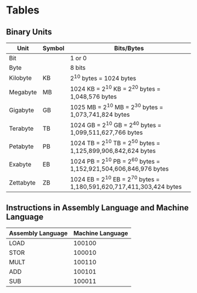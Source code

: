 # Tables

## Binary Units
| Unit      | Symbol | Bits/Bytes                                                                               |
|-----------|--------|------------------------------------------------------------------------------------------|
| Bit       |        | 1 or 0                                                                                   |
| Byte      |        | 8 bits                                                                                   |
| Kilobyte  | KB     | 2<sup>10</sup> bytes = 1024 bytes                                                        |
| Megabyte  | MB     | 1024 KB = 2<sup>10</sup> KB = 2<sup>20</sup> bytes = 1,048,576 bytes                     |
| Gigabyte  | GB     | 1025 MB = 2<sup>10</sup> MB = 2<sup>30</sup> bytes = 1,073,741,824 bytes                 |
| Terabyte  | TB     | 1024 GB = 2<sup>10</sup> GB = 2<sup>40</sup> bytes = 1,099,511,627,766 bytes             |
| Petabyte  | PB     | 1024 TB = 2<sup>10</sup> TB = 2<sup>50</sup> bytes = 1,125,899,906,842,624 bytes         |
| Exabyte   | EB     | 1024 PB = 2<sup>10</sup> PB = 2<sup>60</sup> bytes = 1,152,921,504,606,846,976 bytes     |
| Zettabyte | ZB     | 1024 EB = 2<sup>10</sup> EB = 2<sup>70</sup> bytes = 1,180,591,620,717,411,303,424 bytes |


## Instructions in Assembly Language and Machine Language
| Assembly Language | Machine Language |
|-------------------|------------------|
| LOAD              | 100100           |
| STOR              | 100010           |
| MULT              | 100110           |
| ADD               | 100101           |
| SUB               | 100011           |


